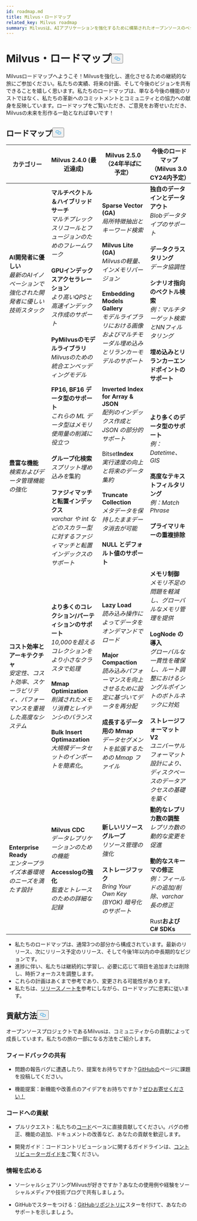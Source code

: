 ```yaml
---
id: roadmap.md
title: Milvus・ロードマップ
related_key: Milvus roadmap
summary: Milvusは、AIアプリケーションを強化するために構築されたオープンソースのベクトルデータベースです。私たちの開発ロードマップは以下の通りです。
---
```


<h1 id="Milvus-Roadmap" class="common-anchor-header">Milvus・ロードマップ<button data-href="#Milvus-Roadmap" class="anchor-icon" translate="no">
      <svg translate="no"
        aria-hidden="true"
        focusable="false"
        height="20"
        version="1.1"
        viewBox="0 0 16 16"
        width="16"
      >
        <path
          fill="#0092E4"
          fill-rule="evenodd"
          d="M4 9h1v1H4c-1.5 0-3-1.69-3-3.5S2.55 3 4 3h4c1.45 0 3 1.69 3 3.5 0 1.41-.91 2.72-2 3.25V8.59c.58-.45 1-1.27 1-2.09C10 5.22 8.98 4 8 4H4c-.98 0-2 1.22-2 2.5S3 9 4 9zm9-3h-1v1h1c1 0 2 1.22 2 2.5S13.98 12 13 12H9c-.98 0-2-1.22-2-2.5 0-.83.42-1.64 1-2.09V6.25c-1.09.53-2 1.84-2 3.25C6 11.31 7.55 13 9 13h4c1.45 0 3-1.69 3-3.5S14.5 6 13 6z"
        ></path>
      </svg>
    </button></h1><p>Milvusロードマップへようこそ！Milvusを強化し、進化させるための継続的な旅にご参加ください。私たちの実績、将来の計画、そして今後のビジョンを共有できることを嬉しく思います。私たちのロードマップは、単なる今後の機能のリストではなく、私たちの革新へのコミットメントとコミュニティとの協力への献身を反映しています。ロードマップをご覧いただき、ご意見をお寄せいただき、Milvusの未来を形作る一助となれば幸いです！</p>
<h2 id="Roadmap" class="common-anchor-header">ロードマップ<button data-href="#Roadmap" class="anchor-icon" translate="no">
      <svg translate="no"
        aria-hidden="true"
        focusable="false"
        height="20"
        version="1.1"
        viewBox="0 0 16 16"
        width="16"
      >
        <path
          fill="#0092E4"
          fill-rule="evenodd"
          d="M4 9h1v1H4c-1.5 0-3-1.69-3-3.5S2.55 3 4 3h4c1.45 0 3 1.69 3 3.5 0 1.41-.91 2.72-2 3.25V8.59c.58-.45 1-1.27 1-2.09C10 5.22 8.98 4 8 4H4c-.98 0-2 1.22-2 2.5S3 9 4 9zm9-3h-1v1h1c1 0 2 1.22 2 2.5S13.98 12 13 12H9c-.98 0-2-1.22-2-2.5 0-.83.42-1.64 1-2.09V6.25c-1.09.53-2 1.84-2 3.25C6 11.31 7.55 13 9 13h4c1.45 0 3-1.69 3-3.5S14.5 6 13 6z"
        ></path>
      </svg>
    </button></h2><table>
    <thead>
        <tr>
            <th>カテゴリー</th>
            <th>Milvus 2.4.0 (最近達成)</th>
            <th>Milvus 2.5.0（24年半ばに予定）</th>
            <th>今後のロードマップ（Milvus 3.0 CY24内予定）</th>
        </tr>
    </thead>
    <tbody>
        <tr>
            <td><strong>AI開発者に優しい</strong><br/><i>最新のAIイノベーションで強化された開発者に優しい技術スタック</i></td>
            <td><strong>マルチベクトル＆ハイブリッドサーチ</strong><br/><i>マルチプレックスリコールとフュージョンのためのフレームワーク</i><br/><br/><strong>GPUインデックスアクセラレーション</strong><br/><i>より高いQPSと高速インデックス作成のサポート</i><br/><br/><strong>PyMilvusのモデルライブラリ</strong><br/><i>Milvusのための統合エンベッディングモデル</i></td>
            <td><strong>Sparse Vector (GA)</strong><br/><i>局所特徴抽出とキーワード検索</i><br/><br/><strong>Milvus Lite (GA)</strong><br/><i>Milvusの軽量、インメモリバージョン</i><br/><br/><strong>Embedding Models Gallery</strong><br/><i>モデルライブラリにおける画像およびマルチモーダル埋め込みとリランカーモデルのサポート</i></td>
            <td><strong>独自のデータインとデータアウト</strong><br/><i>Blobデータタイプのサポート</i><br/><br/><strong>データクラスタリング</strong><br/><i>データ協調性</i><br/><br/><strong>シナリオ指向のベクトル検索</strong><br/><i>例：マルチターゲット検索とNNフィルタリング</i><br/><br/><strong>埋め込みとリランカーエンドポイントのサポート</strong></td>
        </tr>
        <tr>
            <td><strong>豊富な機能</strong><br/><i>検索およびデータ管理機能の強化</i></td>
            <td><strong>FP16, BF16 データ型のサポート</strong><br/><i>これらの ML データ型はメモリ使用量の削減に役立つ</i><br/><br/><strong>グループ化検索</strong><br/><i>スプリット埋め込みを</i>集約<br/><br/><strong>ファジィマッチと転置インデックス</strong><br/><i>varchar や int などのスカラー型に対するファジィマッチと転置インデックスのサポート</i></td>
            <td><strong>Inverted Index for Array &amp; JSON</strong><br/><i>配列のインデックス作成と JSON の部分的サポート</i><br/><br/> Bitset<strong>Index</strong><br/><i>実行速度の向上と将来のデータ集約</i><br/><br/><strong>Truncate Collection</strong><br/><i>メタデータを保持したままデータ消去が可能</i><br/><br/><strong>NULL とデフォルト値のサポート</strong></td>
            <td><strong>より多くのデータ型のサポート</strong><br/><i>例：Datetime、GIS</i><br/><br/><strong>高度なテキストフィルタリング</strong><br/><i>例：Match Phrase</i><br/><br/><strong>プライマリキーの重複排除</strong></td>
        </tr>
        <tr>
            <td><strong>コスト効率とアーキテクチャ</strong><br/><i>安定性、コスト効率、スケーラビリティ、パフォーマンスを重視した高度なシステム</i></td>
            <td><strong>より多くのコレクション/パーティションのサポート</strong><br/><i>10,000を超えるコレクションをより小さなクラスタで処理</i><br/><br/><strong>Mmap Optimization</strong><br/><i>削減されたメモリ消費とレイテンシのバランス</i><br/><br/><strong>Bulk Insert Optimazation</strong><br/><i>大規模データセットのインポートを簡素化</i>。</td>
            <td><strong>Lazy Load</strong><br/><i>読み込み操作によってデータをオンデマンドでロード</i><br/><br/><strong>Major Compaction</strong><br/><i>読み込みパフォーマンスを向上させるために設定に基づいてデータを再分配</i><br/><br/><strong>成長するデータ用の Mmap</strong><br/><i>データセグメントを拡張するための Mmap ファイル</i></td>
            <td><strong>メモリ制御</strong><br/><i>メモリ不足の問題を軽減し、グローバルなメモリ管理を提供</i><br/><br/><strong>LogNode の導入</strong><br/><i>グローバルな一貫性を確保し、ルート調整におけるシングルポイントのボトルネックに対処</i><br/><br/><strong>ストレージフォーマット V2</strong><br/><i>ユニバーサルフォーマット設計により、ディスクベースのデータアクセスの基礎を築く</i></td>
        </tr>
        <tr>
            <td><strong>Enterprise Ready</strong><br/><i>エンタープライズ本番環境のニーズを満たす設計</i></td>
            <td><strong>Milvus CDC</strong><br/><i>データレプリケーションのための機能</i><br/><br/><strong>Accesslogの強化</strong><br/><i>監査とトレースのための詳細な記録</i></td>
            <td><strong>新しいリソースグループ</strong><br/><i>リソース管理の強化</i><br/><br/><strong>ストレージフック</strong><br/><i>Bring Your Own Key (BYOK) 暗号化のサポート</i></td>
            <td><strong>動的なレプリカ数の調整</strong><br/><i>レプリカ数の動的な変更を促進</i><br/><br/><strong>動的なスキーマの修正</strong><br/><i>例：フィールドの追加/削除、varchar 長の修正</i><br/><br/> Rust<strong>および C# SDKs</strong></td>
        </tr>
    </tbody>
</table>
<ul>
<li>私たちのロードマップは、通常3つの部分から構成されています。最新のリリース、次にリリース予定のリリース、そして今後1年以内の中長期的なビジョンです。</li>
<li>進捗に伴い、私たちは継続的に学習し、必要に応じて項目を追加または削除し、時折フォーカスを調整します。</li>
<li>これらの計画はあくまで参考であり、変更される可能性があります。</li>
<li>私たちは、<a href="/docs/ja/v2.4.x/release_notes.md">リリースノートを</a>参考にしながら、ロードマップに忠実に従います。</li>
</ul>
<h2 id="How-to-contribute" class="common-anchor-header">貢献方法<button data-href="#How-to-contribute" class="anchor-icon" translate="no">
      <svg translate="no"
        aria-hidden="true"
        focusable="false"
        height="20"
        version="1.1"
        viewBox="0 0 16 16"
        width="16"
      >
        <path
          fill="#0092E4"
          fill-rule="evenodd"
          d="M4 9h1v1H4c-1.5 0-3-1.69-3-3.5S2.55 3 4 3h4c1.45 0 3 1.69 3 3.5 0 1.41-.91 2.72-2 3.25V8.59c.58-.45 1-1.27 1-2.09C10 5.22 8.98 4 8 4H4c-.98 0-2 1.22-2 2.5S3 9 4 9zm9-3h-1v1h1c1 0 2 1.22 2 2.5S13.98 12 13 12H9c-.98 0-2-1.22-2-2.5 0-.83.42-1.64 1-2.09V6.25c-1.09.53-2 1.84-2 3.25C6 11.31 7.55 13 9 13h4c1.45 0 3-1.69 3-3.5S14.5 6 13 6z"
        ></path>
      </svg>
    </button></h2><p>オープンソースプロジェクトであるMilvusは、コミュニティからの貢献によって成長しています。私たちの旅の一部になる方法をご紹介します。</p>
<h3 id="Share-feedback" class="common-anchor-header">フィードバックの共有</h3><ul>
<li><p>問題の報告バグに遭遇したり、提案をお持ちですか？<a href="https://github.com/milvus-io/milvus/issues">GitHubの</a>ページに課題を投稿してください。</p></li>
<li><p>機能提案：新機能や改善点のアイデアをお持ちですか？<a href="https://github.com/milvus-io/milvus/discussions">ぜひお寄せください！</a></p></li>
</ul>
<h3 id="Code-contributions" class="common-anchor-header">コードへの貢献</h3><ul>
<li><p>プルリクエスト：私たちの<a href="https://github.com/milvus-io/milvus/pulls">コード</a>ベースに直接貢献してください。バグの修正、機能の追加、ドキュメントの改善など、あなたの貢献を歓迎します。</p></li>
<li><p>開発ガイド：コードコントリビューションに関するガイドラインは、<a href="https://github.com/milvus-io/milvus/blob/82915a9630ab0ff40d7891b97c367ede5726ff7c/CONTRIBUTING.md">コントリビューターガイドを</a>ご覧ください。</p></li>
</ul>
<h3 id="Spread-the-word" class="common-anchor-header">情報を広める</h3><ul>
<li><p>ソーシャルシェアリングMilvusが好きですか？あなたの使用例や経験をソーシャルメディアや技術ブログで共有しましょう。</p></li>
<li><p>GitHubでスターをつける：<a href="https://github.com/milvus-io/milvus">GitHubリポジトリに</a>スターを付けて、あなたのサポートを示しましょう。</p></li>
</ul>
